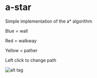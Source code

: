 # a-star

Simple implementation of the a* algorithm 

Blue = wall

Red = walkway

Yellow = pather

Left click to change path

![alt tag](https://github.com/MitchellHansen/aStar/blob/master/screeny.png)
